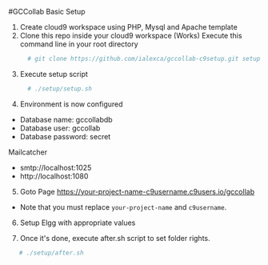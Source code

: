 #GCCollab Basic Setup 

1. Create cloud9 workspace using PHP, Mysql and Apache template
2. Clone this repo inside your cloud9 workspace (Works) 
   Execute this command line in your root directory
   ```bash
     # git clone https://github.com/ialexca/gccollab-c9setup.git setup
   ```
3. Execute setup script
   ```bash
     # ./setup/setup.sh
   ```
4. Environment is now configured
  - Database name: gccollabdb
  - Database user: gccollab
  - Database password: secret
  
  Mailcatcher
  - smtp://localhost:1025
  - http://localhost:1080
  
5. Goto Page https://your-project-name-c9username.c9users.io/gccollab
  - Note that you must replace `your-project-name` and `c9username`.

6. Setup Elgg with appropriate values

7. Once it's done, execute after.sh script to set folder rights.
  ```bash
     # ./setup/after.sh
   ```
   
   
